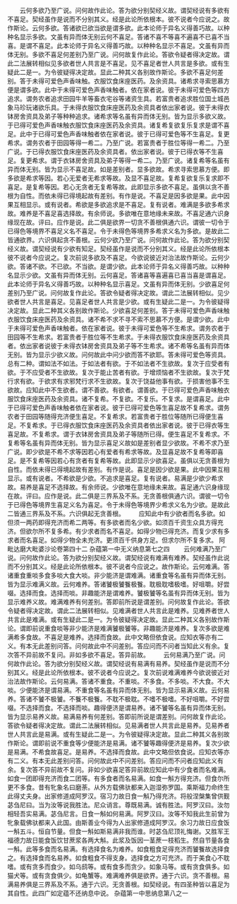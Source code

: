 <!-- { "loadSidebar": true } -->
　　云何多欲乃至广说。问何故作此论。答为欲分别契经义故。谓契经说有多欲有不喜足。契经虽作是说而不分别其义。经是此论所依根本。彼不说者今应说之。故作斯论。云何多欲。答诸欲已欲当欲是谓多欲。此本论师于异名义得善巧故。以种种名显示多欲。文虽有异而体无别云何不喜足。答诸不喜不等喜不遍喜不已喜不当喜。是谓不喜足。此本论师于异名义得善巧故。以种种名显示不喜足。文虽有异而体无别。多欲不喜足何差别乃至广说。问何故复作此论。答欲令疑者得决定故。谓此二法展转相似见多欲者世人共言是不喜足。见不喜足者世人共言是多欲。或有生疑此二是一。为令彼疑得决定故。显此二种其义各别故作斯论。多欲不喜足何差别。答于未得可爱色声香味触。衣服饮食床座医药。及余资具。诸希求寻索思慕方便是谓多欲。此中于未得可爱色声香味触者。依在家者说。彼于未得可爱色等四方追求。谓务农者追求田园牛羊等畜衣宅谷等诸资生具。若富贵者追求胜位国土城邑象马珍玩诸欲乐具。于未得衣服饮食床座医药及余资具者依出家者说。彼于未得衣钵房舍资具及弟子等种种追求。诸希求等名虽有异而体无别。皆为显示多欲义故。于已得可爱色声香味触衣服饮食床座医药及余资具。诸复希复欲复乐复求是谓不喜足。此中于已得可爱色声香味触者依在家者说。彼于已得可爱色等不生喜足。复更希求。谓务农者于田园等得一希二。乃至广说。若富贵者于胜位等得一希二。乃至广说。于已得衣服饮食床座医药及余资具者。依出家者说。彼于已得衣等不生喜足。复更希求。谓于衣钵房舍资具及弟子等得一希二。乃至广说。诸复希等名虽有异而体无别。皆为显示不喜足故。如是差别者。显多欲故。希求寻索思慕方便。即多欲是希求等因。若心无爱者无希求等故。及显不喜足故。复希复欲复乐复求即不喜足。是复希等因。若心无贪者无复希等故。此即显示多欲不喜足。虽俱以贪不善根为自性。而依未得已得境起故有差别。有作是说。不喜足是因多欲是果。此中因果互相显示。或有说者。希欲是多欲追求是不喜足。复有说者。难满是多欲多希求故。难养是不喜足喜选择故。有余师说。多欲唯在意地缘未来故。不喜足通六识身缘现在故。评曰。应作是说。此二俱是欲界一切贪不善根俱通六识。谓彼一切令于已得色等境界不喜足义名不喜足。令于未得色等境界多希求义名为多欲。是故此二皆通欲界。六识俱起贪不善根。云何少欲乃至广说。问何故作此论。答为欲分别契经义故。谓契经说有少欲有知足。契经虽作是说而不分别其义。经是此论所依根本彼不说者今应说之。复次前说多欲及不喜足。今欲说彼近对治法故作斯论。云何少欲。答诸不欲。不已欲。不当欲。是谓少欲。此本论师于异名义得善巧故。以种种名显示少欲。文虽有异而体无别。云何喜足。答诸喜等喜遍喜已喜当喜是谓喜足。此本论师于异名义得善巧故。以种种名显示喜足。文虽有异而体无别。少欲喜足何差别乃至广说。问何故复作此论。答欲令疑者得决定故。谓此二法展转相似。见少欲者世人共言是喜足。见喜足者世人共言是少欲。或有生疑此二是一。为令彼疑得决定故。显此二种其义各别故作斯论。少欲喜足何差别。答于未得可爱色声香味触衣服饮食床座医药及余资具。诸不希不求不寻不索不思慕不方便。是谓少欲。此中于未得可爱色声香味触者。依在家者说。彼于未得可爱色等不生希求。谓务农者于田园等不生希求。若富贵者于胜位等不生希求。于未得衣服饮食床座医药及余资具者。依出家者说彼于未得衣钵房舍资具及弟子等不生希求。诸不希等名虽有异而体无别。皆为显示少欲义故。问何故此中问少欲而答不欲耶。答未得可爱色等资具。总有二种。谓如法不如法。于如法者有欲。于不如法者不生欲故。复次于应受者有欲。于不应受者不生欲故。复次于能止苦者有欲。于增烦恼者不生欲故。复次于梵行求有欲。于欲求有求邪梵行求不生欲故。复次于饶益他事有欲。于损害他事不生欲故。应知此中不生欲者。谓不善欲。有欲者。谓善欲。于已得可爱色声香味触衣服饮食床座医药及余资具。诸不复希。不复欲。不复乐。不复求。是谓喜足。此中于已得可爱色声香味触者依在家者说。彼于已得可爱色等生喜足故不复希求。谓务农者于田园等随得充济便生喜足。不复希求。若富贵者于胜位等随所已得便生喜足。不复希求。于已得衣服饮食床座医药及余资具者依出家者说。彼于已得衣等生喜足故。不复希求。谓于衣钵房舍资具及弟子等随所已得。便生喜足不复希求。不复希等名虽有异而体无别。皆为显示喜足义故如是差别者显少欲故。不希不求乃至广说。即少欲是不希不求等因若心有爱者有希求等故。及显喜足故不复希等即喜足。是不复希等因若心有贪者有复希等故。此即显示少欲喜足。虽俱以无贪善根为自性。而依未得已得境起故有差别。有作是说。喜足是因少欲是果。此中因果互相显示。或有说者。不希欲是少欲。不追求是喜足。复有说者。易满是少欲少希求故。易养是喜足不选择故。有余师说。少欲唯在意地缘未来故。喜足通六识身缘现在故。评曰。应作是说。此二俱是三界系及不系。无贪善根俱通六识。谓彼一切令于已得色等境界生喜足义名为喜足。令于未得色等境界少希求义名为少欲。是故此二皆通三界系及不系。六识俱起无贪善根。
　　应知此中有少欲者而名多欲。如但须一两药即得充济而希二两等。有多欲者而名少欲。如须百千资生众具方得充济。但欲尔所不复多希。有少求者而名不喜足。如得少物已得充济。而复少求有多求者而名喜足。如得少物全未充济。更须百千供身方足。但求尔所不复多求。
阿毗达磨大毗婆沙论卷第四十二
杂蕴第一中无义纳息第七之四
　　云何难满乃至广说。问何故作此论。答为欲分别契经义故。谓契经说有难满有难养。契经虽作此说而不分别其义。经是此论所依根本。彼不说者今应说之。故作斯论。云何难满。答诸重食重啖多食多啖大食大啖。非少能济是谓难满。诸重食等名虽有异而体无别。皆为显示难满义故。云何难养。答诸饕极饕餮极餮。耽极耽嗜极嗜。好咀嚼。好尝啜。选择而食。选择而啖。非趣能济是谓难养。饕极饕等名虽有异而体无别。皆为显示难养义故。难满难养有何差别。答即前所说是谓差别。问何故复作此论。答欲令疑者得决定故。谓此二法展转相似。见难满者世人共言此是难养。见难养者世人共言此是难满。或有生疑此二是一。为令彼疑得决定故。显此二种其义各别故作斯论。谓即前说重食啖等非少能济是难满饕极饕等。非趣能济是难养。复次多欲是难满希多食故。不喜足是难养。选择而食故。此中文略但依食说。应知衣等亦有二义。有本无此差别问答。问何故此中不问差别。答应问而不问者当知此义有余。复次答不异前故不复问。非如多欲不喜足。答异前故。
　　云何易满乃至广说。问何故作此论。答为欲分别契经义故。谓契经说有易满有易养。契经虽作是说而不分别其义。经是此论所依根本。彼不说者今应说之。复次前说难满难养今欲说彼近对治法故作斯论。云何易满。答诸不重食。不重啖。不多食。不多啖。不大食。不大啖。少便能济是谓易满。不重食等名虽有异而体无别。皆为显示易满义故。云何易养。答诸不饕不极饕。不餮不极餮。不耽不极耽。不嗜不极嗜。不好咀嚼。不好尝啜。不选择而食。不选择而啖。趣得便济是谓易养。诸不饕等名虽有异而体无别。皆为显示易养义故。易满易养有何差别。答即前所说是谓差别。问何故复作此论。答欲令疑者得决定故。谓此二法展转相似。见易满者世人共言此是易养。见易养者世人共言此是易满。或有生疑此二是一。为令彼疑得决定故。显此二种其义各别故作斯论。谓即前说不重食等少便能济是易满。诸不饕等趣得便济是易养。复次少欲是易满。不希食故喜足。是易养。不选择而食故。此中文略但依食说。应知衣等亦有二义。有本无此差别问答。问何故此中不问差别。答应问而不问者应知此义有余。复次答不异前故不复问。非如少欲喜足答异前故应知此中有少食者而名难满。如食一团即得充济而食二团等。有多食者而名易满。如食一斛方得充济。但食尔所更不多食。昔有牝象名曰磨荼。从外方载佛驮都来入迦湿弥罗国。乘斯福力命终生此得丈夫身。出家修道成阿罗汉。宿习力故日食一斛乃得充济。将般涅槃集曾供觐苾刍尼曰。当为汝等说我胜法。尼众诮言。尊既易满。诚有胜法。阿罗汉曰。汝勿相轻吾实易满。苾刍尼言。日食一斛如何易满。阿罗汉曰。汝等不知我此生前曾为牝象载佛驮都来入此国。由斯善业今得为人出家修道成阿罗汉。余习力故日应食饭一斛五斗。恒自节量。但食一斛如斯易满非我而谁。时苾刍尼顶礼悔谢。又胜军王福德力故日能食饭饮甘蔗浆各两大斛。此浆及饭因一茎蔗一枝稻生。然自节量各食一斛。此等多食而名易满。有选择食名为难养。如食粗食足得充济而饕餮故选择食之。有选择食而名易养。如食粗食不得支身。选择食之方可充济。而于美食心不耽嗜。或有贪多而食少。如乌鸱等。或有食多而贪少。如象马等。或有贪食俱多。如猫犬等。或有贪食俱少。如龟蟹等。难满难养俱是欲界。通于六识。贪不善根。易满易养俱是三界系及不系。通于六识。无贪善根。如契经说。有四圣种皆以喜足为其自性。此四广如定蕴不还纳息中说。
杂蕴第一中思纳息第八之一
